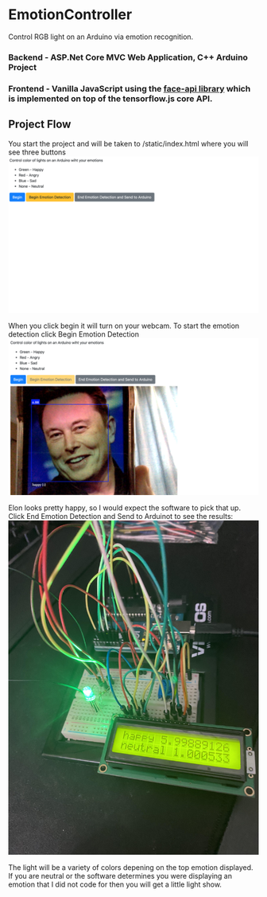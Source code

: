 # EmotionController
Control RGB light on an Arduino via emotion recognition.

### Backend - ASP.Net Core MVC Web Application, C++ Arduino Project
### Frontend - Vanilla JavaScript using the [face-api library](https://justadudewhohacks.github.io/face-api.js/docs/index.html) which is implemented on top of the tensorflow.js core API.

## Project Flow
You start the project and will be taken to /static/index.html where you will see three buttons
![Alt text](https://github.com/fallen576/EmotionController/blob/main/wwwroot/images/homepage.png "Image 1")

When you click begin it will turn on your webcam. To start the emotion detection click Begin Emotion Detection
![Alt text](https://github.com/fallen576/EmotionController/blob/main/wwwroot/images/elon.png "Image 2")

Elon looks pretty happy, so I would expect the software to pick that up. Click End Emotion Detection and Send to Arduinot to see the results:
![Alt text](https://github.com/fallen576/EmotionController/blob/main/wwwroot/images/arduino_board.jpeg "Image 3")

The light will be a variety of colors depening on the top emotion displayed. If you are neutral or the software determines you were displaying an emotion that I did not code for then you will get a little light show.
